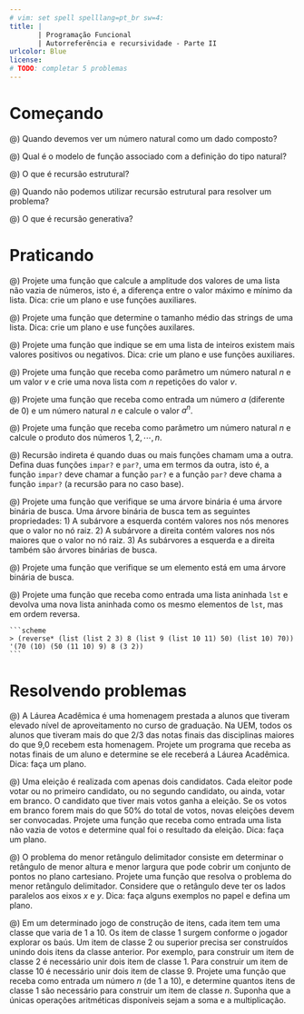 ```yaml
---
# vim: set spell spelllang=pt_br sw=4:
title: |
       | Programação Funcional
       | Autorreferência e recursividade - Parte II
urlcolor: Blue
license:
# TODO: completar 5 problemas
---
```


# Começando

@) Quando devemos ver um número natural como um dado composto?

@) Qual é o modelo de função associado com a definição do tipo natural?

@) O que é recursão estrutural?

@) Quando não podemos utilizar recursão estrutural para resolver um problema?

@) O que é recursão generativa?


# Praticando

<!-- Plano -->

@) Projete uma função que calcule a amplitude dos valores de uma lista não vazia de números, isto é, a diferença entre o valor máximo e mínimo da lista. Dica: crie um plano e use funções auxiliares.

@) Projete uma função que determine o tamanho médio das strings de uma lista. Dica: crie um plano e use funções auxilares.

@) Projete uma função que indique se em uma lista de inteiros existem mais valores positivos ou negativos. Dica: crie um plano e use funções auxiliares.


<!-- Números naturais -->

@) Projete uma função que receba como parâmetro um número natural $n$ e um valor $v$ e crie uma nova lista com $n$ repetições do valor $v$.

@) Projete uma função que receba como entrada um número $a$ (diferente de 0) e um número natural $n$ e calcule o valor $a^n$.

@) Projete uma função que receba como parâmetro um número natural $n$ e calcule o produto dos números $1, 2, \cdots, n$.

@) Recursão indireta é quando duas ou mais funções chamam uma a outra. Defina duas funções `impar?` e `par?`, uma em termos da outra, isto é, a função `impar?` deve chamar a função `par?` e a função `par?` deve chama a função `impar?` (a recursão para no caso base).


<!-- Árvores -->

@) Projete uma função que verifique se uma árvore binária é uma árvore binária de busca. Uma árvore binária de busca tem as seguintes propriedades: 1) A subárvore a esquerda contém valores nos nós menores que o valor no nó raiz. 2) A subárvore a direita contém valores nos nós maiores que o valor no nó raiz. 3) As subárvores a esquerda e a direita também são árvores binárias de busca.

@) Projete uma função que verifique se um elemento está em uma árvore binária de busca.

<!-- Listas aninhadas -->

@) Projete uma função que receba como entrada uma lista aninhada `lst` e devolva uma nova lista aninhada como os mesmo elementos de `lst`, mas em ordem reversa.

    ```scheme
    > (reverse* (list (list 2 3) 8 (list 9 (list 10 11) 50) (list 10) 70))
    '(70 (10) (50 (11 10) 9) 8 (3 2))
    ```


# Resolvendo problemas

<!-- Funções auxiliares - plano -->

@) A Láurea Acadêmica é uma homenagem prestada a alunos que tiveram elevado nível de aproveitamento no curso de graduação. Na UEM, todos os alunos que tiveram mais do que 2/3 das notas finais das disciplinas maiores do que 9,0 recebem esta homenagem. Projete um programa que receba as notas finais de um aluno e determine se ele receberá a Láurea Acadêmica. Dica: faça um plano.

@) Uma eleição é realizada com apenas dois candidatos. Cada eleitor pode votar ou no primeiro candidato, ou no segundo candidato, ou ainda, votar em branco. O candidato que tiver mais votos ganha a eleição. Se os votos em branco forem mais do que 50% do total de votos, novas eleições devem ser convocadas. Projete uma função que receba como entrada uma lista não vazia de votos e determine qual foi o resultado da eleição. Dica: faça um plano.

@) O problema do menor retângulo delimitador consiste em determinar o retângulo de menor altura e menor largura que pode cobrir um conjunto de pontos no plano cartesiano. Projete uma função que resolva o problema do menor retângulo delimitador. Considere que o retângulo deve ter os lados paralelos aos eixos $x$ e $y$. Dica: faça alguns exemplos no papel e defina um plano.

@) Em um determinado jogo de construção de itens, cada item tem uma classe que varia de 1 a 10. Os item de classe 1 surgem conforme o jogador explorar os baús. Um item de classe 2 ou superior precisa ser construídos unindo dois itens da classe anterior. Por exemplo, para construir um item de classe 2 é necessário unir dois item de classe 1. Para construir um item de classe 10 é necessário unir dois item de classe 9. Projete uma função que receba como entrada um número $n$ (de 1 a 10), e determine quantos itens de classe 1 são necessário para construir um item de classe $n$. Suponha que a únicas operações aritméticas disponíveis sejam a soma e a multiplicação.
